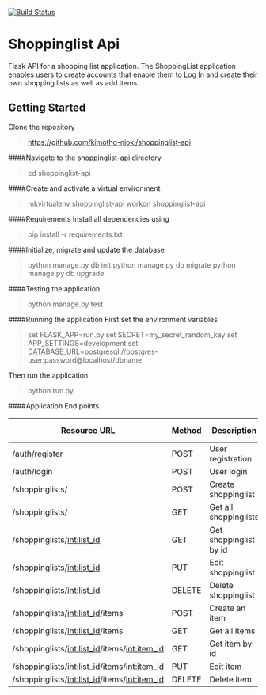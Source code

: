 [![Build Status](https://travis-ci.org/kimotho-njoki/shoppinglist-api.svg?branch=master)](https://travis-ci.org/kimotho-njoki/shoppinglist-api)

# Shoppinglist Api
Flask API for a shopping list application.
The ShoppingList application enables users to create accounts that enable them to Log In and create their own shopping lists as well as add items. 

## Getting Started
Clone the repository
> https://github.com/kimotho-njoki/shoppinglist-api

####Navigate to the shoppinglist-api directory
>cd shoppinglist-api

####Create and activate a virtual environment
>mkvirtualenv shoppinglist-api
workon shoppinglist-api

####Requirements
Install all dependencies using
>pip install -r requirements.txt

####Initialize, migrate and update the database
>python manage.py db init
python manage.py db migrate
python manage.py db upgrade

####Testing the application
>python manage.py test

####Running the application
First set the environment variables
>set FLASK_APP=run.py 
set SECRET=my_secret_random_key 
set APP_SETTINGS=development
set DATABASE_URL=postgresql://postgres-user:password@localhost/dbname

Then run the application
>python run.py

####Application End points

| Resource URL | Method | Description | Requires Token |
| -------------|--------|-------------|----------------|
|/auth/register| POST   | User registration | FALSE |
|/auth/login   | POST   | User login   | FALSE |
|/shoppinglists/| POST | Create shoppinglist | TRUE |
|/shoppinglists/| GET  | Get all shoppinglists | TRUE |
|/shoppinglists/<int:list_id>| GET | Get shoppinglist by id | True |
|/shoppinglists/<int:list_id>| PUT | Edit shoppinglist | True |
|/shoppinglists/<int:list_id>| DELETE | Delete shoppinglist | True |
|/shoppinglists/<int:list_id>/items | POST | Create an item | True |
|/shoppinglists/<int:list_id>/items | GET  | Get all items | True |
|/shoppinglists/<int:list_id>/items/<int:item_id> | GET | Get item by id | True |
|/shoppinglists/<int:list_id>/items/<int:item_id> | PUT | Edit item | True |
|/shoppinglists/<int:list_id>/items/<int:item_id> | DELETE | Delete item | True |




